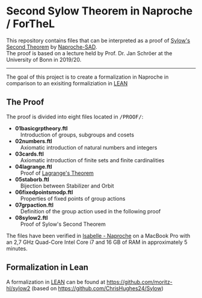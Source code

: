 # Second Sylow Theorem in Naproche / ForTheL

This repository contains files that can be interpreted as a proof of [Sylow's Second Theorem](https://en.wikipedia.org/wiki/Sylow_theorems) by [Naproche-SAD](https://github.com/Naproche/Naproche-SAD).  
The proof is based on a lecture held by Prof. Dr. Jan Schröer at the University of Bonn in 2019/20.

<hr>

The goal of this project is to create a formalization in Naproche in comparison to an exisiting formaliziation in [LEAN](https://github.com/moritz-hl/sylowftl#formalization-in-lean)

## The Proof

The proof is divided into eight files located in <tt>/PROOF/</tt>:

- **01basicgrptheory.ftl**  
&ensp;&ensp;Introduction of groups, subgroups and cosets
- **02numbers.ftl**  
&ensp;&ensp;Axiomatic introduction of natural numbers and integers
- **03cards.ftl**  
&ensp;&ensp;Axiomatic introduction of finite sets and finite cardinalities
- **04lagrange.ftl**  
&ensp;&ensp;Proof of [Lagrange's Theorem](https://en.wikipedia.org/wiki/Lagrange%27s_theorem_(group_theory))
- **05staborb.ftl**  
&ensp;&ensp;Bijection between Stabilizer and Orbit
- **06fixedpointsmodp.ftl**  
&ensp;&ensp;Properties of fixed points of group actions
- **07grpaction.ftl**  
&ensp;&ensp;Definition of the group action used in the following proof
- **08sylow2.ftl**  
&ensp;&ensp;Proof of Sylow's Second Theorem

The files have been verified in [Isabelle - Naproche](https://sketis.net/2019/isabelle-naproche-for-automatic-proof-checking-of-ordinary-mathematical-texts) on a MacBook Pro with an 2,7 GHz Quad-Core Intel Core i7 and 16 GB of RAM in approximately 5 minutes.

## Formalization in Lean

A formalization in [LEAN](https://leanprover.github.io) can be found at https://github.com/moritz-hl/sylow2 (based on https://github.com/ChrisHughes24/Sylow)
